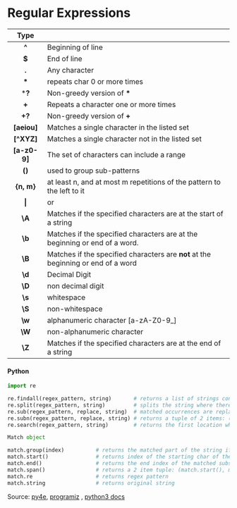 # Regular Expressions

|     Type     |                                                              |
| :----------: | :----------------------------------------------------------- |
|    **^**     | Beginning of line                                            |
|    **$**     | End of line                                                  |
|    **.**     | Any character                                                |
|    **\***    | repeats char 0 or more times                                 |
|    ***?**    | Non-greedy version of **\***                                 |
|    **+**     | Repeats a character one or more times                        |
|    **+?**    | Non-greedy version of **+**                                  |
| **[aeiou]**  | Matches a single character in the listed set                 |
|  **[^XYZ]**  | Matches a single character not in the listed set             |
| **[a-z0-9]** | The set of characters can include a range                    |
|    **()**    | used to group sub-patterns                                   |
|  **{n, m}**  | at least n, and at most m repetitions of the pattern to the left to it |
|    **\|**    | or                                                           |
|    **\A**    | Matches if the specified characters are at the start of a string |
|    **\b**    | Matches if the specified characters are at the beginning or end of a word. |
|    **\B**    | Matches if the specified characters are **not** at the beginning or end of a word |
|    **\d**    | Decimal Digit                                                |
|    **\D**    | non decimal digit                                            |
|    **\s**    | whitespace                                                   |
|    **\S**    | non-whitespace                                               |
|    **\w**    | alphanumeric character [a-zA-Z0-9_]                          |
|    **\W**    | non-alphanumeric character                                   |
|    **\Z**    | Matches if the specified characters are at the end of a string |



#### Python  

```python
import re

re.findall(regex_pattern, string)		# returns a list of strings containing all matches
re.split(regex_pattern, string) 		# splits the string where there is a match
re.sub(regex_pattern, replace, string)	# matched occurrences are replaced with replace variable value
re.subn(regex_pattern, replace, string)	# returns a tuple of 2 items: (new string, no.of substitutions made)
re.search(regex_pattern, string)		# returns the first location where the pattern matches

Match object

match.group(index) 			# returns the matched part of the string if no index is specified
match.start()				# returns index of the starting char of the matched substring
match.end()					# returns the end index of the matched substring.
match.span()				# returns a 2 item tuple: (match.start(), match.end())
match.re					# returns regex pattern
match.string				# returns original string
```

Source: [py4e](py4e.com), [programiz](https://www.programiz.com/python-programming/regex) , [python3 docs](https://docs.python.org/3/library/re.html)